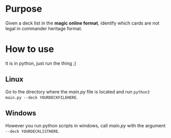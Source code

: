 # Purpose
Given a deck list in the **magic online format**, identify which cards are not legal
in commander heritage format.

# How to use
It is in python, just run the thing ;)

## Linux
Go to the directory where the *main.py* file is located and run `python3 main.py --deck YOURDECKFILEHERE`.

## Windows
However you run python scripts in windows, call *main.py* with the argument `--deck YOURDECKLISTHERE`.
